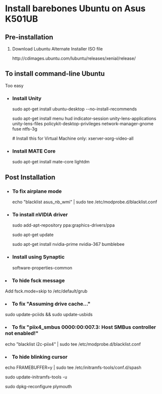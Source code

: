 <h1>Install barebones Ubuntu on Asus K501UB</h1>
<h2>Pre-installation</h2>
<ol>
<li>Download Lubuntu Alternate Installer ISO file</li>
<p>http://cdimages.ubuntu.com/lubuntu/releases/xenial/release/</p>
</ol>
<h2>To install command-line Ubuntu</h2>
<p>Too easy</p>
<ul><h3><li>Install Unity</li></h3>
<p>sudo apt-get install ubuntu-desktop --no-install-recommends</p>
<p>sudo apt-get install menu hud indicator-session unity-lens-applications unity-lens-files policykit-desktop-privileges network-manager-gnome fuse ntfs-3g</p>
<p># Install this for Virtual Machine only: xserver-xorg-video-all</p>
<h3><li>Install MATE Core</li></h3>
<p>sudo apt-get install mate-core lightdm</p></ul>
<h2>Post Installation</h2>
<ul>
<h3><li>To fix airplane mode</li></h3>
<p>echo "blacklist asus_nb_wmi" | sudo tee /etc/modprobe.d/blacklist.conf</p>

<h3><li>To install nVIDIA driver</li></h3>
<p>sudo add-apt-repository ppa:graphics-drivers/ppa</p>
<p>sudo apt-get update</p>
<p>sudo apt-get install nvidia-prime nvidia-367 bumblebee</p>

<h3><li>Install using Synaptic</li></h3>
<p>software-properties-common</p></ul>
<h3><li>To hide fsck message</li></h3>
<p>Add fsck.mode=skip to /etc/default/grub</p>
<h3><li>To fix "Assuming drive cache..."</li></h3>
<p>sudo update-pciids && sudo update-usbids</p>
<h3><li>To fix "piix4_smbus 0000:00:007.3: Host SMBus controller not enabled!"</li></h3>
<p>echo "blacklist i2c-piix4" | sudo tee /etc/modprobe.d/blacklist.conf</p>
<h3><li>To hide blinking cursor</li></h3>
<p>echo FRAMEBUFFER=y | sudo tee /etc/initramfs-tools/conf.d/spash</p>
<p>sudo update-initramfs-tools -u</p>
<p>sudo dpkg-reconfigure plymouth</p>
